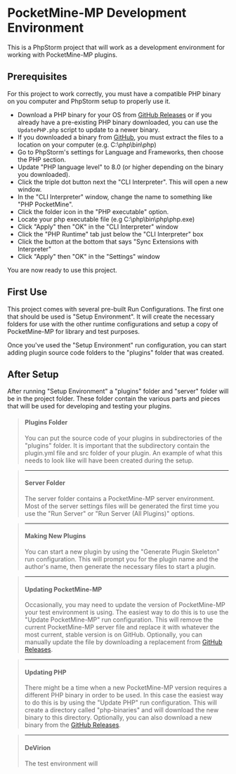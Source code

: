 # PocketMine-MP Development Environment

This is a PhpStorm project that will work as a development environment for working with PocketMine-MP plugins.

## Prerequisites ##

For this project to work correctly, you must have a compatible PHP binary on you computer and PhpStorm setup to properly use it.
- Download a PHP binary for your OS from [GitHub Releases](https://github.com/pmmp/PHP-Binaries/releases) or if you already have a pre-existing PHP binary downloaded, you can use the `UpdatePHP.php` script to update to a newer binary.
- If you downloaded a binary from [GitHub](https://github.com/pmmp/PHP-Binaries/releases), you must extract the files to a location on your computer (e.g. C:\php\bin\php)
- Go to PhpStorm's settings for Language and Frameworks, then choose the PHP section.
- Update "PHP language level" to 8.0 (or higher depending on the binary you downloaded).
- Click the triple dot button next the "CLI Interpreter".  This will open a new window.
- In the "CLI Interpreter" window, change the name to something like "PHP PocketMine".
- Click the folder icon in the "PHP executable" option.
- Locate your php executable file (e.g C:\php\bin\php\php.exe)
- Click "Apply" then "OK" in the "CLI Interpreter" window
- Click the "PHP Runtime" tab just below the "CLI Interpreter" box
- Click the button at the bottom that says "Sync Extensions with Interpreter"
- Click "Apply" then "OK" in the "Settings" window

You are now ready to use this project.

## First Use
This project comes with several pre-built Run Configurations.  The first one that should be used is "Setup Environment".  It will create the necessary folders for use with the other runtime configurations and setup a copy of PocketMine-MP for library and test purposes.

Once you've used the "Setup Environment" run configuration, you can start adding plugin source code folders to the "plugins" folder that was created.

## After Setup
After running "Setup Environment" a "plugins" folder and "server" folder will be in the project folder. These folder contain the various parts and pieces that will be used for developing and testing your plugins.

>#### Plugins Folder
>You can put the source code of your plugins in subdirectories of the "plugins" folder.  It is important that the subdirectory contain the plugin.yml file and src folder of your plugin.  An example of what this needs to look like will have been created during the setup.

>___
>#### Server Folder
>The server folder contains a PocketMine-MP server environment.  Most of the server settings files will be generated the first time you use the "Run Server" or "Run Server (All Plugins)" options.

>___
>#### Making New Plugins
>You can start a new plugin by using the "Generate Plugin Skeleton" run configuration.  This will prompt you for the plugin name and the author's name, then generate the necessary files to start a plugin.

>___
>#### Updating PocketMine-MP
>Occasionally, you may need to update the version of PocketMine-MP your test environment is using. The easiest way to do this is to use the "Update PocketMine-MP" run configuration.  This will remove the current PocketMine-MP server file and replace it with whatever the most current, stable version is on GitHub.  Optionally, you can manually update the file by downloading a replacement from [GitHub Releases](https://github.com/pmmp/PocketMine-MP/releases).

>___
>#### Updating PHP
>There might be a time when a new PocketMine-MP version requires a different PHP binary in order to be used. In this case the easiest way to do this is by using the "Update PHP" run configuration. This will create a directory called "php-binaries" and will download the new binary to this directory. Optionally, you can also download a new binary from the [GitHub Releases](https://github.com/pmmp/PHP-Binaries/releases).

>___
>#### DeVirion
>The test environment will 
